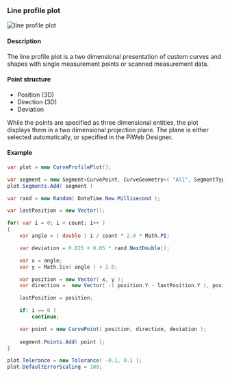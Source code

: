 [preview]: gfx/LineProfile.png "Curve plot"
<br/>
### Line profile plot

![line profile plot][preview]

#### Description

The line profile plot is a two dimensional presentation of custom curves and shapes with single measurement points or scanned measurement data.

#### Point structure

* Position (3D)
* Direction (3D)
* Deviation

While the points are specified as three dimensional entities, the plot displays them in a two dimensional projection plane. The plane is either selected automatically, or specified in the PiWeb Designer.

#### Example

```csharp
var plot = new CurveProfilePlot();

var segment = new Segment<CurvePoint, CurveGeometry>( "All", SegmentTypes.None );
plot.Segments.Add( segment )

var rand = new Random( DateTime.Now.Millisecond );

var lastPosition = new Vector();

for( var i = 0; i < count; i++ )
{
	var angle = ( double ) i / count * 2.0 * Math.PI;

	var deviation = 0.025 + 0.05 * rand.NextDouble();

	var x = angle;
	var y = Math.Sin( angle ) + 2.0;

	var position = new Vector( x, y );
	var direction =  new Vector( -( position.Y - lastPosition.Y ), position.X - lastPosition.X );

	lastPosition = position;

	if( i == 0 )
		continue;

	var point = new CurvePoint( position, direction, deviation );
	
	segment.Points.Add( point );
}

plot.Tolerance = new Tolerance( -0.1, 0.1 );
plot.DefaultErrorScaling = 100;
```
<br/>
<br/>
